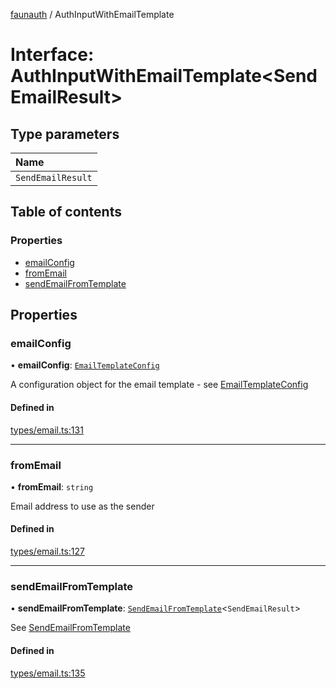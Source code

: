 [faunauth](../index.md) / AuthInputWithEmailTemplate

# Interface: AuthInputWithEmailTemplate<SendEmailResult\>

## Type parameters

| Name |
| :------ |
| `SendEmailResult` |

## Table of contents

### Properties

- [emailConfig](AuthInputWithEmailTemplate.md#emailconfig)
- [fromEmail](AuthInputWithEmailTemplate.md#fromemail)
- [sendEmailFromTemplate](AuthInputWithEmailTemplate.md#sendemailfromtemplate)

## Properties

### emailConfig

• **emailConfig**: [`EmailTemplateConfig`](EmailTemplateConfig.md)

A configuration object for the email template - see [EmailTemplateConfig](EmailTemplateConfig.md)

#### Defined in

[types/email.ts:131](https://github.com/alexnitta/faunauth/blob/baabf83/src/types/email.ts#L131)

___

### fromEmail

• **fromEmail**: `string`

Email address to use as the sender

#### Defined in

[types/email.ts:127](https://github.com/alexnitta/faunauth/blob/baabf83/src/types/email.ts#L127)

___

### sendEmailFromTemplate

• **sendEmailFromTemplate**: [`SendEmailFromTemplate`](../index.md#sendemailfromtemplate)<`SendEmailResult`\>

See [SendEmailFromTemplate](../index.md#sendemailfromtemplate)

#### Defined in

[types/email.ts:135](https://github.com/alexnitta/faunauth/blob/baabf83/src/types/email.ts#L135)

